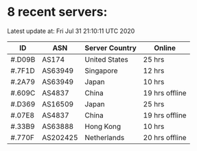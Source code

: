 # 8 recent servers:

Latest update at: Fri Jul 31 21:10:11 UTC 2020

| ID | ASN | Server Country | Online |
| -- | --- | -------------- | ------ |
| #.D09B | AS174 | United States | 25 hrs |
| #.7F1D | AS63949 | Singapore | 12 hrs |
| #.2A79 | AS63949 | Japan | 10 hrs |
| #.609C | AS4837 | China | 19 hrs offline |
| #.D369 | AS16509 | Japan | 25 hrs |
| #.07E8 | AS4837 | China | 19 hrs offline |
| #.33B9 | AS63888 | Hong Kong | 10 hrs |
| #.770F | AS202425 | Netherlands | 20 hrs offline |

